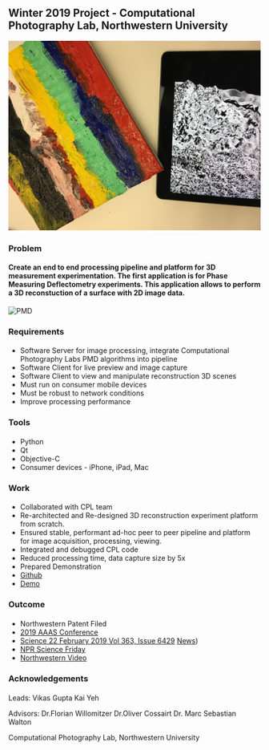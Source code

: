 ## Winter 2019 Project - Computational Photography Lab, Northwestern University

![Painting](w19.jpg)

### Problem

#### Create an end to end processing pipeline and platform for 3D measurement experimentation. The first application is for Phase Measuring Deflectometry experiments. This application allows to perform a 3D reconstuction of a surface with 2D image data. 

![PMD](https://spieswl.github.io/assets/images/projects/webrtc-perception/pmd_slide_1.png)


### Requirements

####
* Software Server for image processing, integrate Computational Photography Labs PMD algorithms into pipeline
* Software Client for live preview and image capture
* Software Client to view and manipulate reconstruction 3D scenes
* Must run on consumer mobile devices
* Must be robust to network conditions
* Improve processing performance

### Tools

####
* Python
* Qt
* Objective-C
* Consumer devices - iPhone, iPad, Mac

### Work

####
* Collaborated with CPL team
* Re-architected and Re-designed 3D reconstruction experiment platform from scratch.
* Ensured stable, performant ad-hoc peer to peer pipeline and platform for image acquisition, processing, viewing.
* Integrated and debugged CPL code
* Reduced processing time, data capture size by 5x
* Prepared Demonstration
* [Github](https://github.com/vnmr/pmd)
* [Demo](https://github.com/vnmr/pmd/blob/master/lab_demo.mov)

### Outcome 

####
* Northwestern Patent Filed
* [2019 AAAS Conference](https://news.northwestern.edu/for-journalists/press-kits/2019-aaas-conference/)
* [Science 22 February 2019 Vol 363, Issue 6429](http://science.sciencemag.org/content/363/6429)
[News](http://science.sciencemag.org/content/363/6429/796.full.pdf))
* [NPR Science Friday](https://www.sciencefriday.com/segments/clearing-up-the-art-acne-on-georgia-okeeffes-paintings/)
* [Northwestern Video](https://www.youtube.com/watch?time_continue=2&v=z7BLeWgk-a0)

### Acknowledgements

####
Leads: Vikas Gupta
       Kai Yeh

Advisors: Dr.Florian Willomitzer
          Dr.Oliver Cossairt
          Dr. Marc Sebastian Walton

Computational Photography Lab, Northwestern University
